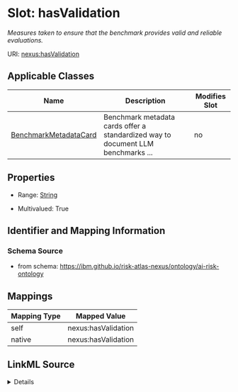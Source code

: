 

# Slot: hasValidation


_Measures taken to ensure that the benchmark provides valid and reliable evaluations._





URI: [nexus:hasValidation](https://ibm.github.io/risk-atlas-nexus/ontology/hasValidation)



<!-- no inheritance hierarchy -->





## Applicable Classes

| Name | Description | Modifies Slot |
| --- | --- | --- |
| [BenchmarkMetadataCard](BenchmarkMetadataCard.md) | Benchmark metadata cards offer a standardized way to document LLM benchmarks ... |  no  |







## Properties

* Range: [String](String.md)

* Multivalued: True





## Identifier and Mapping Information







### Schema Source


* from schema: https://ibm.github.io/risk-atlas-nexus/ontology/ai-risk-ontology




## Mappings

| Mapping Type | Mapped Value |
| ---  | ---  |
| self | nexus:hasValidation |
| native | nexus:hasValidation |




## LinkML Source

<details>
```yaml
name: hasValidation
description: Measures taken to ensure that the benchmark provides valid and reliable
  evaluations.
from_schema: https://ibm.github.io/risk-atlas-nexus/ontology/ai-risk-ontology
rank: 1000
alias: hasValidation
domain_of:
- BenchmarkMetadataCard
range: string
multivalued: true

```
</details>